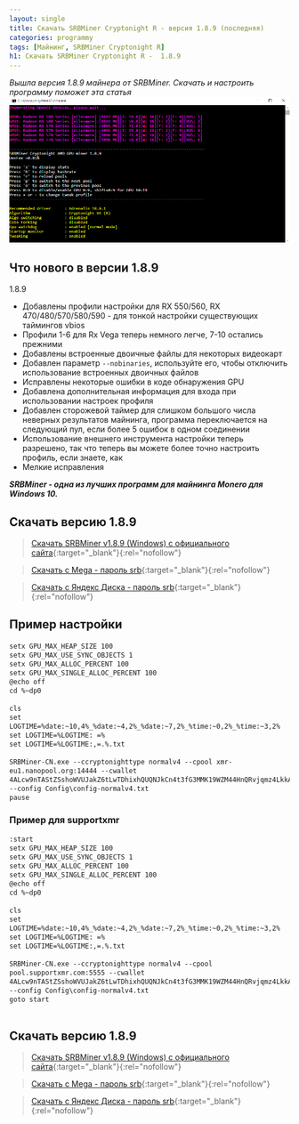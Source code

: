 ```yaml
---
layout: single
title: Скачать SRBMiner Cryptonight R - версия 1.8.9 (последняя)
categories: programmy
tags: [Майнинг, SRBMiner Cryptonight R]
h1: Скачать SRBMiner Cryptonight R -  1.8.9
---
```

*Вышла версия 1.8.9 майнера от SRBMiner. Скачать и настроить программу поможет эта статья*
![майнер](/assets/images/programmy/srbminer.png)


## Что нового в версии 1.8.9

1.8.9
<ul>
  <li>Добавлены профили настройки для RX 550/560, RX 470/480/570/580/590 - для тонкой настройки существующих таймингов vbios</li>
  <li>Профили 1-6 для Rx Vega теперь немного легче, 7-10 остались прежними</li>
  <li>Добавлены встроенные двоичные файлы для некоторых видеокарт</li>
  <li>Добавлен параметр <code>--nobinaries</code>, используйте его, чтобы отключить использование встроенных двоичных файлов</li>
  <li>Исправлены некоторые ошибки в коде обнаружения GPU</li>
  <li>Добавлена дополнительная информация для входа при использовании настроек профиля</li>
  <li>Добавлен сторожевой таймер для слишком большого числа неверных результатов майнинга, программа переключается на следующий пул, если более 5 ошибок в одном соединении</li>
  <li>Использование внешнего инструмента настройки теперь разрешено, так что теперь вы можете более точно настроить профиль, если знаете, как</li>
  <li>Мелкие исправления</li>
</ul>



***SRBMiner - одна из лучших программ для майнинга Monero для Windows 10.***


## Скачать версию 1.8.9
> [Скачать SRBMiner v1.8.9 (Windows) с официального сайта](https://srbminer.github.io/download/1.8.9){:target="_blank"}{:rel="nofollow"}
 
> [Скачать с Mega - пароль srb](https://mega.nz/#!TWJBGSZR!VYyVzeUbvbuRmbiJAkHsi0rlcRULUr6ctx3ymQwMcho){:target="_blank"}{:rel="nofollow"}
 
>[Скачать с Яндекс Диска - пароль srb](https://yadi.sk/d/BTMV-qNN9_vAng){:target="_blank"}{:rel="nofollow"}


##  Пример настройки

```
setx GPU_MAX_HEAP_SIZE 100
setx GPU_MAX_USE_SYNC_OBJECTS 1
setx GPU_MAX_ALLOC_PERCENT 100
setx GPU_MAX_SINGLE_ALLOC_PERCENT 100
@echo off
cd %~dp0

cls
set LOGTIME=%date:~10,4%_%date:~4,2%_%date:~7,2%_%time:~0,2%_%time:~3,2%
set LOGTIME=%LOGTIME: =%
set LOGTIME=%LOGTIME:,=.%.txt

SRBMiner-CN.exe --ccryptonighttype normalv4 --cpool xmr-eu1.nanopool.org:14444 --cwallet 4ALcw9nTAStZSshoWVUJakZ6tLwTDhixhQUQNJkCn4t3fG3MMK19WZM44HnQRvjqmz4LkkA8t565v7iBwQXx2r34HNroSAZ.5c01d3dd96ac8e1e4de53c736fd42a5f793d6ede4fb776f2a186a84dba44f3e8.rig1 --config Config\config-normalv4.txt
pause

```


###  Пример для supportxmr

```
:start
setx GPU_MAX_HEAP_SIZE 100
setx GPU_MAX_USE_SYNC_OBJECTS 1
setx GPU_MAX_ALLOC_PERCENT 100
setx GPU_MAX_SINGLE_ALLOC_PERCENT 100
@echo off
cd %~dp0

cls
set LOGTIME=%date:~10,4%_%date:~4,2%_%date:~7,2%_%time:~0,2%_%time:~3,2%
set LOGTIME=%LOGTIME: =%
set LOGTIME=%LOGTIME:,=.%.txt

SRBMiner-CN.exe --ccryptonighttype normalv4 --cpool pool.supportxmr.com:5555 --cwallet 4ALcw9nTAStZSshoWVUJakZ6tLwTDhixhQUQNJkCn4t3fG3MMK19WZM44HnQRvjqmz4LkkA8t565v7iBwQXx2r34HNroSAZ.5c01d3dd96ac8e1e4de53c736fd42a5f793d6ede4fb776f2a186a84dba44f3e8.rig1 --config Config\config-normalv4.txt
goto start
 
```


## Скачать версию 1.8.9
> [Скачать SRBMiner v1.8.9 (Windows) с официального сайта](https://srbminer.github.io/download/1.8.9){:target="_blank"}{:rel="nofollow"}
 
> [Скачать с Mega - пароль srb](https://mega.nz/#!TWJBGSZR!VYyVzeUbvbuRmbiJAkHsi0rlcRULUr6ctx3ymQwMcho){:target="_blank"}{:rel="nofollow"}
 
>[Скачать с Яндекс Диска - пароль srb](https://yadi.sk/d/BTMV-qNN9_vAng){:target="_blank"}{:rel="nofollow"}